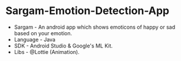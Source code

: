 # Sargam-Emotion-Detection-App
- Sargam - An android app which shows emoticons of happy or sad based on your emotion.
- Language - Java
- SDK - Android Studio & Google's ML Kit.
- Libs - @Lottie (Animation).
